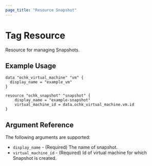 ```yaml
---
page_title: "Resource Snapshot"
---
```


# Tag Resource

Resource for managing Snapshots. 

## Example Usage

```hcl
data "ochk_virtual_machine" "vm" {
  display_name = "example_vm"
}

resource "ochk_snapshot" "snapshot" {
    display_name = "example-snapshot"
    virtual_machine_id = data.ochk_virtual_machine.vm.id
}
```

## Argument Reference
The following arguments are supported:
* `display_name` - (Required) The name of snapshot.
* `virtual_machine_id` - (Required) Id of virtual machine for which Snapshot is created.
